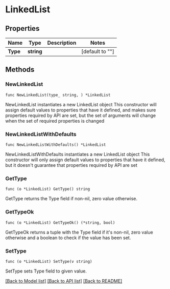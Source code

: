 # LinkedList

## Properties

Name | Type | Description | Notes
------------ | ------------- | ------------- | -------------
**Type** | **string** |  | [default to ""]

## Methods

### NewLinkedList

`func NewLinkedList(type_ string, ) *LinkedList`

NewLinkedList instantiates a new LinkedList object
This constructor will assign default values to properties that have it defined,
and makes sure properties required by API are set, but the set of arguments
will change when the set of required properties is changed

### NewLinkedListWithDefaults

`func NewLinkedListWithDefaults() *LinkedList`

NewLinkedListWithDefaults instantiates a new LinkedList object
This constructor will only assign default values to properties that have it defined,
but it doesn't guarantee that properties required by API are set

### GetType

`func (o *LinkedList) GetType() string`

GetType returns the Type field if non-nil, zero value otherwise.

### GetTypeOk

`func (o *LinkedList) GetTypeOk() (*string, bool)`

GetTypeOk returns a tuple with the Type field if it's non-nil, zero value otherwise
and a boolean to check if the value has been set.

### SetType

`func (o *LinkedList) SetType(v string)`

SetType sets Type field to given value.



[[Back to Model list]](../README.md#documentation-for-models) [[Back to API list]](../README.md#documentation-for-api-endpoints) [[Back to README]](../README.md)


